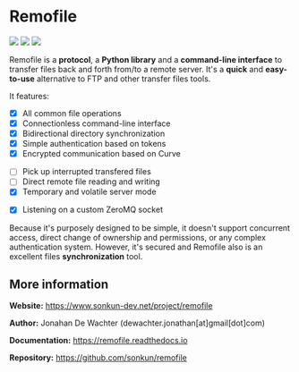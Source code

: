# Remofile

![](https://img.shields.io/pypi/v/remofile.svg) ![](https://img.shields.io/pypi/l/remofile.svg) ![](https://img.shields.io/pypi/pyversions/remofile.svg)

Remofile is a **protocol**, a **Python library** and a **command-line interface** to transfer files back and forth from/to a remote server. It's a **quick** and **easy-to-use** alternative to FTP and other transfer files tools.

It features:

- [x] All common file operations
- [x] Connectionless command-line interface
- [x] Bidirectional directory synchronization
- [x] Simple authentication based on tokens
- [x] Encrypted communication based on Curve
* [ ] Pick up interrupted transfered files
* [ ] Direct remote file reading and writing
* [x] Temporary and volatile server mode
- [x] Listening on a custom ZeroMQ socket

Because it's purposely designed to be simple, it doesn't support concurrent access, direct change of ownership and permissions, or any complex authentication system. However, it's secured and Remofile also is an excellent files **synchronization** tool.

## More information

**Website:** https://www.sonkun-dev.net/project/remofile

**Author:** Jonahan De Wachter (dewachter.jonathan[at]gmail[dot]com)

**Documentation:** https://remofile.readthedocs.io

**Repository:** https://github.com/sonkun/remofile
